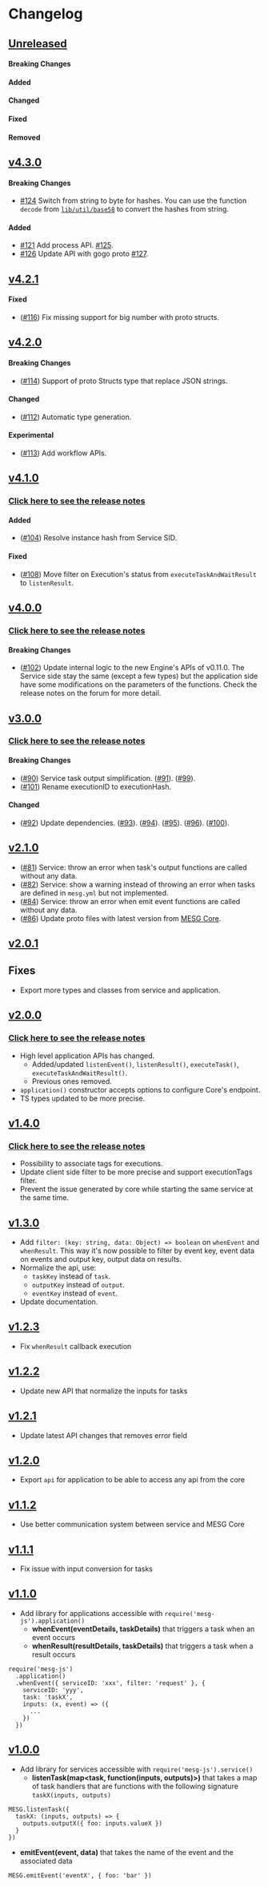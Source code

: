 # Changelog

## [Unreleased](https://github.com/mesg-foundation/mesg-js/compare/v3.0.0...master)

#### Breaking Changes
#### Added
#### Changed
#### Fixed
#### Removed

## [v4.3.0](https://github.com/mesg-foundation/mesg-js/compare/v4.3.0)

#### Breaking Changes

- [#124](https://github.com/mesg-foundation/mesg-js/pull/124) Switch from string to byte for hashes. You can use the function `decode` from [`lib/util/base58`](https://github.com/mesg-foundation/mesg-js/blob/v4.3.0/src/util/base58.ts) to convert the hashes from string.

#### Added

- [#121](https://github.com/mesg-foundation/mesg-js/pull/121) Add process API. [#125](https://github.com/mesg-foundation/mesg-js/pull/125).
- [#126](https://github.com/mesg-foundation/mesg-js/pull/126) Update API with gogo proto [#127](https://github.com/mesg-foundation/mesg-js/pull/127).

## [v4.2.1](https://github.com/mesg-foundation/mesg-js/releases/tag/v4.2.1)

#### Fixed

- ([#116](https://github.com/mesg-foundation/mesg-js/pull/116)) Fix missing support for big number with proto structs.

## [v4.2.0](https://github.com/mesg-foundation/mesg-js/releases/tag/v4.2.0)

#### Breaking Changes

- ([#114](https://github.com/mesg-foundation/mesg-js/pull/114)) Support of proto Structs type that replace JSON strings.

#### Changed

- ([#112](https://github.com/mesg-foundation/mesg-js/pull/112)) Automatic type generation.

#### Experimental

- ([#113](https://github.com/mesg-foundation/mesg-js/pull/113)) Add workflow APIs.

## [v4.1.0](https://github.com/mesg-foundation/mesg-js/releases/tag/v4.1.0)

### [Click here to see the release notes](https://forum.mesg.com/t/release-notes-of-engine-v0-11-cli-v1-1-and-js-library-v4/339)

#### Added

- ([#104](https://github.com/mesg-foundation/mesg-js/pull/104)) Resolve instance hash from Service SID.

#### Fixed

- ([#108](https://github.com/mesg-foundation/mesg-js/pull/108)) Move filter on Execution's status from `executeTaskAndWaitResult` to `listenResult`.

## [v4.0.0](https://github.com/mesg-foundation/mesg-js/releases/tag/v4.0.0)

### [Click here to see the release notes](https://forum.mesg.com/t/release-notes-of-engine-v0-11-cli-v1-1-and-js-library-v4/339)

#### Breaking Changes

- ([#102](https://github.com/mesg-foundation/mesg-js/pull/102)) Update internal logic to the new Engine's APIs of v0.11.0. The Service side stay the same (except a few types) but the application side have some modifications on the parameters of the functions. Check the release notes on the forum for more detail.

## [v3.0.0](https://github.com/mesg-foundation/mesg-js/releases/tag/v3.0.0)

### [Click here to see the release notes](https://forum.mesg.com/t/mesg-engine-v0-10-js-cli-and-js-library-v3-0-0-release-notes/317)

#### Breaking Changes

- ([#90](https://github.com/mesg-foundation/mesg-js/pull/90)) Service task output simplification. ([#91](https://github.com/mesg-foundation/mesg-js/pull/91)). ([#99](https://github.com/mesg-foundation/mesg-js/pull/99)).
- ([#101](https://github.com/mesg-foundation/mesg-js/pull/101)) Rename executionID to executionHash.

#### Changed

- ([#92](https://github.com/mesg-foundation/mesg-js/pull/92)) Update dependencies. ([#93](https://github.com/mesg-foundation/mesg-js/pull/93)). ([#94](https://github.com/mesg-foundation/mesg-js/pull/94)). ([#95](https://github.com/mesg-foundation/mesg-js/pull/95)). ([#96](https://github.com/mesg-foundation/mesg-js/pull/96)). ([#100](https://github.com/mesg-foundation/mesg-js/pull/100)).

## [v2.1.0](https://github.com/mesg-foundation/mesg-js/releases/tag/v2.1.0)

- ([#81](https://github.com/mesg-foundation/mesg-js/pull/81)) Service: throw an error when task's output functions are called without any data.
- ([#82](https://github.com/mesg-foundation/mesg-js/pull/82)) Service: show a warning instead of throwing an error when tasks are defined in `mesg.yml` but not implemented.
- ([#84](https://github.com/mesg-foundation/mesg-js/pull/84)) Service: throw an error when emit event functions are called without any data.
- ([#86](https://github.com/mesg-foundation/mesg-js/pull/86)) Update proto files with latest version from [MESG Core](https://github.com/mesg-foundation/core).


## [v2.0.1](https://github.com/mesg-foundation/mesg-js/releases/tag/v2.0.1)

## Fixes

- Export more types and classes from service and application.

## [v2.0.0](https://github.com/mesg-foundation/mesg-js/releases/tag/v2.0.0)

### [Click here to see the release notes](https://forum.mesg.com/t/mesg-js-v2-0-0-release-notes/196)

- High level application APIs has changed.
  - Added/updated `listenEvent()`, `listenResult()`, `executeTask()`, `executeTaskAndWaitResult()`.
  - Previous ones removed.
- `application()` constructor accepts options to configure Core's endpoint.
- TS types updated to be more precise.

## [v1.4.0](https://github.com/mesg-foundation/mesg-js/releases/tag/v1.4.0)

### [Click here to see the release notes](https://forum.mesg.com/t/mesg-js-v1-4-0-release-notes/99)

- Possibility to associate tags for executions.
- Update client side filter to be more precise and support executionTags filter.
- Prevent the issue generated by core while starting the same service at the same time.

## [v1.3.0](https://github.com/mesg-foundation/mesg-js/releases/tag/v1.3.0)

- Add `filter: (key: string, data: Object) => boolean` on `whenEvent` and `whenResult`.
This way it's now possible to filter by event key, event data on events and
output key, output data on results.
- Normalize the api, use:
  - `taskKey` instead of `task`.
  - `outputKey` instead of `output`.
  - `eventKey` instead of `event`.
- Update documentation.

## [v1.2.3](https://github.com/mesg-foundation/mesg-js/releases/tag/v1.2.3)

- Fix `whenResult` callback execution

## [v1.2.2](https://github.com/mesg-foundation/mesg-js/releases/tag/v1.2.2)

- Update new API that normalize the inputs for tasks

## [v1.2.1](https://github.com/mesg-foundation/mesg-js/releases/tag/v1.2.1)

- Update latest API changes that removes error field

## [v1.2.0](https://github.com/mesg-foundation/mesg-js/releases/tag/v1.2.0)

- Export `api` for application to be able to access any api from the core

## [v1.1.2](https://github.com/mesg-foundation/mesg-js/releases/tag/v1.1.2)

- Use better communication system between service and MESG Core

## [v1.1.1](https://github.com/mesg-foundation/mesg-js/releases/tag/v1.1.1)

- Fix issue with input conversion for tasks

## [v1.1.0](https://github.com/mesg-foundation/mesg-js/releases/tag/v1.1.0)

- Add library for applications accessible with `require('mesg-js').application()`
  - **whenEvent(eventDetails, taskDetails)** that triggers a task when an event occurs
  - **whenResult(resultDetails, taskDetails)** that triggers a task when a result occurs

```
require('mesg-js')
  .application()
  .whenEvent({ serviceID: 'xxx', filter: 'request' }, {
    serviceID: 'yyy',
    task: 'taskX',
    inputs: (x, event) => ({
      ...
    })
  })
```

## [v1.0.0](https://github.com/mesg-foundation/mesg-js/releases/tag/v1.0.0)

- Add library for services accessible with `require('mesg-js').service()`
  - **listenTask(map<task, function(inputs, outputs)>)** that takes a map of task handlers that are functions with the following signature `taskX(inputs, outputs)`
```
MESG.listenTask({
  taskX: (inputs, outputs) => {
    outputs.outputX({ foo: inputs.valueX })
  }
})
```

  - **emitEvent(event, data)** that takes the name of the event and the associated data
```
MESG.emitEvent('eventX', { foo: 'bar' })
```

